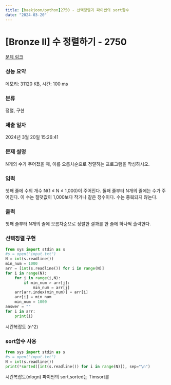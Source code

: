 ```yaml
---
title: [baekjoon/python]2750 - 선택정렬과 파이썬의 sort함수
date: "2024-03-20"
---
```


# [Bronze II] 수 정렬하기 - 2750 

[문제 링크](https://www.acmicpc.net/problem/2750) 

### 성능 요약

메모리: 31120 KB, 시간: 100 ms

### 분류

정렬, 구현

### 제출 일자

2024년 3월 20일 15:26:41

### 문제 설명

<p>N개의 수가 주어졌을 때, 이를 오름차순으로 정렬하는 프로그램을 작성하시오.</p>

### 입력 

 <p>첫째 줄에 수의 개수 N(1 ≤ N ≤ 1,000)이 주어진다. 둘째 줄부터 N개의 줄에는 수가 주어진다. 이 수는 절댓값이 1,000보다 작거나 같은 정수이다. 수는 중복되지 않는다.</p>

### 출력 

 <p>첫째 줄부터 N개의 줄에 오름차순으로 정렬한 결과를 한 줄에 하나씩 출력한다.</p>

### 선택정렬 구현
```py
from sys import stdin as s
#s = open("input.txt")
N = int(s.readline())
min_num = 1000
arr = [int(s.readline()) for i in range(N)]
for i in range(N):
    for j in range(i,N):
        if min_num > arr[j]:
            min_num = arr[j]
    arr[arr.index(min_num)] = arr[i]
    arr[i] = min_num
    min_num = 1000
answer = ""
for i in arr:
    print(i)
```
시간복잡도 (n^2)

### sort함수 사용
```py
from sys import stdin as s
#s = open("input.txt")
N = int(s.readline())
print(*sorted([int(s.readline()) for i in range(N)]), sep="\n")
```
시간복잡도(nlogn)
파이썬의 sort,sorted는 Timsort를 